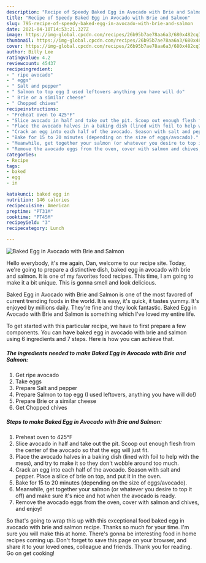 ```yaml
---
description: "Recipe of Speedy Baked Egg in Avocado with Brie and Salmon"
title: "Recipe of Speedy Baked Egg in Avocado with Brie and Salmon"
slug: 795-recipe-of-speedy-baked-egg-in-avocado-with-brie-and-salmon
date: 2021-04-10T14:53:21.327Z
image: https://img-global.cpcdn.com/recipes/26b95b7ae78aa6a3/680x482cq70/baked-egg-in-avocado-with-brie-and-salmon-recipe-main-photo.jpg
thumbnail: https://img-global.cpcdn.com/recipes/26b95b7ae78aa6a3/680x482cq70/baked-egg-in-avocado-with-brie-and-salmon-recipe-main-photo.jpg
cover: https://img-global.cpcdn.com/recipes/26b95b7ae78aa6a3/680x482cq70/baked-egg-in-avocado-with-brie-and-salmon-recipe-main-photo.jpg
author: Billy Lee
ratingvalue: 4.2
reviewcount: 45437
recipeingredient:
- " ripe avocado"
- " eggs"
- " Salt and pepper"
- " Salmon to top egg I used leftovers anything you have will do"
- " Brie or a similar cheese"
- " Chopped chives"
recipeinstructions:
- "Preheat oven to 425°F"
- "Slice avocado in half and take out the pit. Scoop out enough flesh from the center of the avocado so that the egg will just fit."
- "Place the avocado halves in a baking dish (lined with foil to help with the mess), and try to make it so they don&#39;t wobble around too much."
- "Crack an egg into each half of the avocado. Season with salt and pepper. Place a slice of brie on top, and put it in the oven."
- "Bake for 15 to 20 minutes (depending on the size of eggs/avocado)."
- "Meanwhile, get together your salmon (or whatever you desire to top it off) and make sure it&#39;s nice and hot when the avocado is ready."
- "Remove the avocado eggs from the oven, cover with salmon and chives, and enjoy!"
categories:
- Recipe
tags:
- baked
- egg
- in

katakunci: baked egg in 
nutrition: 146 calories
recipecuisine: American
preptime: "PT31M"
cooktime: "PT45M"
recipeyield: "3"
recipecategory: Lunch

---
```



![Baked Egg in Avocado with Brie and Salmon](https://img-global.cpcdn.com/recipes/26b95b7ae78aa6a3/680x482cq70/baked-egg-in-avocado-with-brie-and-salmon-recipe-main-photo.jpg)

Hello everybody, it's me again, Dan, welcome to our recipe site. Today, we're going to prepare a distinctive dish, baked egg in avocado with brie and salmon. It is one of my favorites food recipes. This time, I am going to make it a bit unique. This is gonna smell and look delicious.

Baked Egg in Avocado with Brie and Salmon is one of the most favored of current trending foods in the world. It is easy, it's quick, it tastes yummy. It's enjoyed by millions daily. They're fine and they look fantastic. Baked Egg in Avocado with Brie and Salmon is something which I've loved my entire life.




To get started with this particular recipe, we have to first prepare a few components. You can have baked egg in avocado with brie and salmon using 6 ingredients and 7 steps. Here is how you can achieve that.

<!--inarticleads1-->

##### The ingredients needed to make Baked Egg in Avocado with Brie and Salmon:

1. Get  ripe avocado
1. Take  eggs
1. Prepare  Salt and pepper
1. Prepare  Salmon to top egg (I used leftovers, anything you have will do!)
1. Prepare  Brie or a similar cheese
1. Get  Chopped chives




<!--inarticleads2-->

##### Steps to make Baked Egg in Avocado with Brie and Salmon:

1. Preheat oven to 425°F
1. Slice avocado in half and take out the pit. Scoop out enough flesh from the center of the avocado so that the egg will just fit.
1. Place the avocado halves in a baking dish (lined with foil to help with the mess), and try to make it so they don&#39;t wobble around too much.
1. Crack an egg into each half of the avocado. Season with salt and pepper. Place a slice of brie on top, and put it in the oven.
1. Bake for 15 to 20 minutes (depending on the size of eggs/avocado).
1. Meanwhile, get together your salmon (or whatever you desire to top it off) and make sure it&#39;s nice and hot when the avocado is ready.
1. Remove the avocado eggs from the oven, cover with salmon and chives, and enjoy!




So that's going to wrap this up with this exceptional food baked egg in avocado with brie and salmon recipe. Thanks so much for your time. I'm sure you will make this at home. There's gonna be interesting food in home recipes coming up. Don't forget to save this page on your browser, and share it to your loved ones, colleague and friends. Thank you for reading. Go on get cooking!
